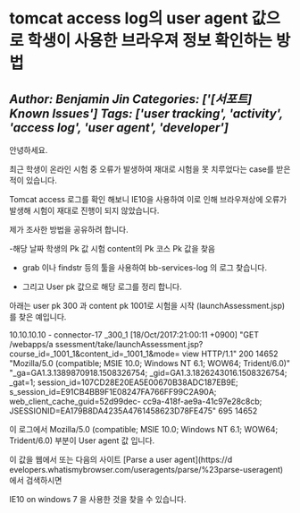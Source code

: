 # tomcat access log의 user agent 값으로 학생이 사용한 브라우져 정보 확인하는 방법
*Author: Benjamin Jin*
*Categories: ['[서포트] Known Issues']*
*Tags: ['user tracking', 'activity', 'access log', 'user agent', 'developer']*
---
안녕하세요.

최근 학생이 온라인 시험 중 오류가 발생하여 재대로 시험을 못 치루었다는 case를 받은 적이 있습니다.

Tomcat access 로그를 확인 해보니 IE10을 사용하여 이로 인해 브라우져상에 오류가 발생해 시험이 재대로 진행이 되지 않았습니다.

제가 조사한 방법을 공유하려 합니다.

-해당 날짜 학생의 Pk 값 시험 content의 Pk 코스 Pk 값을 찾음 

- grab 이나 findstr 등의 툴을 사용하여 bb-services-log 의 로그 찾습니다. 

- 그리고 User pk 값으로 해당 로그를 정리 합니다.

아래는 user pk 300 과 content pk 1001로 시험을 시작 (launchAssessment.jsp) 를 찾은 예입니다.

10.10.10.10 - connector-17 _300_1 [18/Oct/2017:21:00:11 +0900] "GET /webapps/a
ssessment/take/launchAssessment.jsp?course_id=_1001_1&content_id=_1001_1&mode=
view HTTP/1.1" 200 14652 "Mozilla/5.0 (compatible; MSIE 10.0; Windows NT 6.1;
WOW64; Trident/6.0)" "_ga=GA1.3.1389870918.1508326754;
_gid=GA1.3.1826243016.1508326754; _gat=1;
session_id=107CD28E20EA5E00670B38ADC187EB9E;
s_session_id=E91CB4BB9F1E08247FA766FF99C2A90A; web_client_cache_guid=52d99dec-
cc9a-418f-ae9a-41c97e28c8cb; JSESSIONID=EA179B8DA4235A4761458623D78FE475" 695
14652

이 로그에서 Mozilla/5.0 (compatible; MSIE 10.0; Windows NT 6.1; WOW64; Trident/6.0)
부분이 User agent 값 입니다.

이 값을 웹에서 또는 다음의 사이트 [Parse a user
agent](https://d
evelopers.whatismybrowser.com/useragents/parse/%23parse-useragent) 에서
검색하시면

IE10 on windows 7 을 사용한 것을 찾을 수 있습니다.

